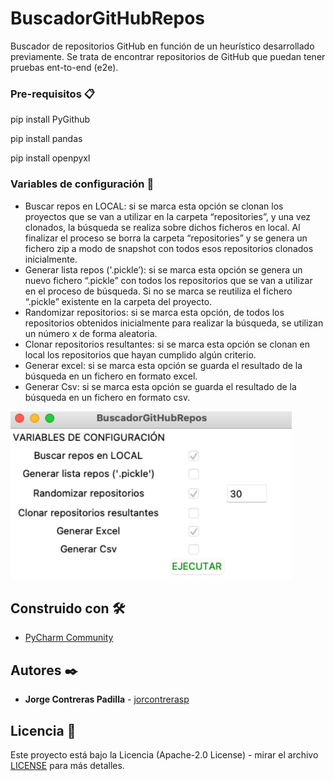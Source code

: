# BuscadorGitHubRepos

Buscador de repositorios GitHub en función de un heurístico desarrollado previamente. 
Se trata de encontrar repositorios de GitHub que puedan tener pruebas ent-to-end (e2e).

### Pre-requisitos 📋

<p>pip install PyGithub</p>
<p>pip install pandas</p>
<p>pip install openpyxl</p>

### Variables de configuración 🔧

- Buscar repos en LOCAL: si se marca esta opción se clonan los proyectos que se van a utilizar en la carpeta “repositories”, y una vez clonados, la búsqueda se realiza sobre dichos ficheros en local. Al finalizar el proceso se borra la carpeta “repositories” y se genera un fichero zip a modo de snapshot con todos esos repositorios clonados inicialmente.
- Generar lista repos ('.pickle’): si se marca esta opción se genera un nuevo fichero “.pickle” con todos los repositorios que se van a utilizar en el proceso de búsqueda. Si no se marca se reutiliza el fichero “.pickle” existente en la carpeta del proyecto.
- Randomizar repositorios: si se marca esta opción, de todos los repositorios obtenidos inicialmente para realizar la búsqueda, se utilizan un número x de forma aleatoria.
- Clonar repositorios resultantes: si se marca esta opción se clonan en local los repositorios que hayan cumplido algún criterio.
- Generar excel: si se marca esta opción se guarda el resultado de la búsqueda en un fichero en formato excel.
- Generar Csv: si se marca esta opción se guarda el resultado de la búsqueda en un fichero en formato csv.

<img src="interfaz.png" alt=“interfaz” width="450"/>

## Construido con 🛠️

* [PyCharm Community](https://www.jetbrains.com/es-es/pycharm/?ref=hackernoon.com)

## Autores ✒️

* **Jorge Contreras Padilla** - [jorcontrerasp](https://github.com/jorcontrerasp)

## Licencia 📄

Este proyecto está bajo la Licencia (Apache-2.0 License) - mirar el archivo [LICENSE](https://github.com/jorcontrerasp/BuscadorGitHubRepos/blob/main/LICENSE) para más detalles.

